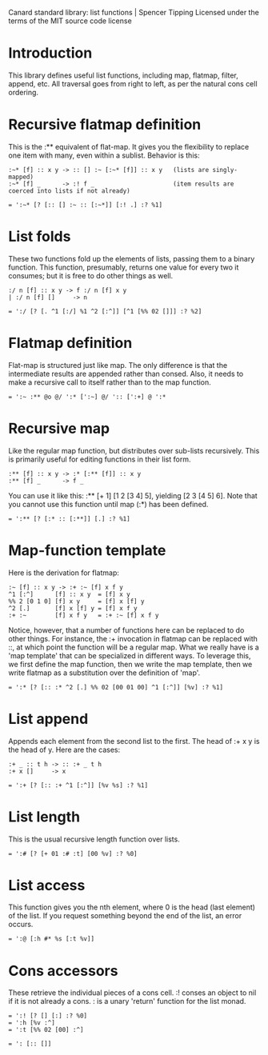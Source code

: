 Canard standard library: list functions | Spencer Tipping
Licensed under the terms of the MIT source code license

# Introduction

This library defines useful list functions, including map, flatmap, filter, append, etc. All traversal goes from right to left, as per the natural cons cell ordering.

# Recursive flatmap definition

This is the :** equivalent of flat-map. It gives you the flexibility to replace one item with many, even within a sublist. Behavior is this:

    :~* [f] :: x y -> :: [] :~ [:~* [f]] :: x y   (lists are singly-mapped)
    :~* [f] _      -> :! f _                      (item results are coerced into lists if not already)

    = ':~* [? [:: [] :~ :: [:~*]] [:! .] :? %1]

# List folds

These two functions fold up the elements of lists, passing them to a binary function. This function, presumably, returns one value for every two it consumes; but it is free to do other things
as well.

    :/ n [f] :: x y -> f :/ n [f] x y
    | :/ n [f] []     -> n

    = ':/ [? [. ^1 [:/] %1 ^2 [:^]] [^1 [%% 02 []]] :? %2]

# Flatmap definition

Flat-map is structured just like map. The only difference is that the intermediate results are appended rather than consed. Also, it needs to make a recursive call to itself rather than to the
map function.

    = ':~ :** @o @/ ':* [':~] @/ ':: [':+] @ ':*

# Recursive map

Like the regular map function, but distributes over sub-lists recursively. This is primarily useful for editing functions in their list form.

    :** [f] :: x y -> :* [:** [f]] :: x y
    :** [f] _      -> f _

You can use it like this: :** [+ 1] [1 2 [3 4] 5], yielding [2 3 [4 5] 6]. Note that you cannot use this function until map (:*) has been defined.

    = ':** [? [:* :: [:**]] [.] :? %1]

# Map-function template

Here is the derivation for flatmap:

    :~ [f] :: x y -> :+ :~ [f] x f y
    ^1 [:^]      [f] :: x y  = [f] x y
    %% 2 [0 1 0] [f] x y     = [f] x [f] y
    ^2 [.]       [f] x [f] y = [f] x f y
    :+ :~        [f] x f y   = :+ :~ [f] x f y

Notice, however, that a number of functions here can be replaced to do other things. For instance, the :+ invocation in flatmap can be replaced with ::, at which point the function will be a
regular map. What we really have is a 'map template' that can be specialized in different ways. To leverage this, we first define the map function, then we write the map template, then we
write flatmap as a substitution over the definition of 'map'.

    = ':* [? [:: :* ^2 [.] %% 02 [00 01 00] ^1 [:^]] [%v] :? %1]

# List append

Appends each element from the second list to the first. The head of :+ x y is the head of y. Here are the cases:

    :+ _ :: t h -> :: :+ _ t h
    :+ x []     -> x

    = ':+ [? [:: :+ ^1 [:^]] [%v %s] :? %1]

# List length

This is the usual recursive length function over lists.

    = ':# [? [+ 01 :# :t] [00 %v] :? %0]

# List access

This function gives you the nth element, where 0 is the head (last element) of the list. If you request something beyond the end of the list, an error occurs.

    = ':@ [:h #* %s [:t %v]]

# Cons accessors

These retrieve the individual pieces of a cons cell. :! conses an object to nil if it is not already a cons. : is a unary 'return' function for the list monad.

    = ':! [? [] [:] :? %0]
    = ':h [%v :^]
    = ':t [%% 02 [00] :^]

    = ': [:: []]